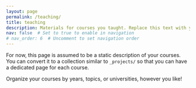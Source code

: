 ```yaml
---
layout: page
permalink: /teaching/
title: teaching
description: Materials for courses you taught. Replace this text with your description.
nav: false  # Set to true to enable in navigation
# nav_order: 6  # Uncomment to set navigation order
---
```


For now, this page is assumed to be a static description of your courses. You can convert it to a collection similar to `_projects/` so that you can have a dedicated page for each course.

Organize your courses by years, topics, or universities, however you like!
